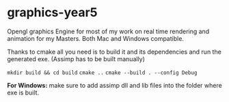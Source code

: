 # graphics-year5

Opengl graphics Engine for most of my work on real time rendering and animation for my Masters. Both Mac and Windows compatible. 

Thanks to cmake all you need is to build it and its dependencies and run the generated exe. (Assimp has to be built manually)

```mkdir build && cd build```
```cmake ..```
```cmake --build . --config Debug```

**For Windows:** make sure to add assimp dll and lib files into the folder where exe is built. 
